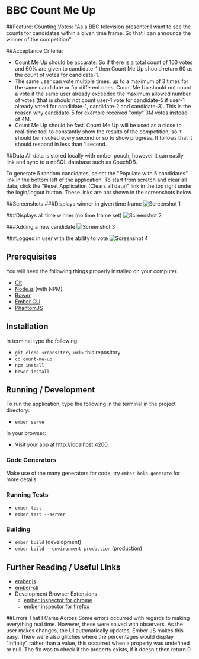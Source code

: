 # BBC Count Me Up

##Feature: Counting Votes:
"As a BBC television presenter I want to see the counts for candidates within a given time frame. So that I can announce the winner of the competition"

##Acceptance Criteria:
- Count Me Up should be accurate. So if there is a total count of 100 votes and 60% are given to candidate-1 then Count Me Up should return 60 as the count of votes for candidate-1.
- The same user can vote multiple times, up to a maximum of 3 times for the same candidate or for different ones. Count Me Up should not count a vote if the same user already exceeded the maximum allowed number of votes (that is should not count user-1 vote for candidate-5 if user-1 already voted for candidate-1, candidate-2 and candidate-3). This is the reason why candidate-5 for example received "only" 3M votes instead of 4M.
- Count Me Up should be fast. Count Me Up will be used as a close to real-time tool to constantly show the results of the competition, so it should be invoked every second or so to show progress. It follows that it should respond in less than 1 second.

##Data
All data is stored locally with ember pouch, however it can easily link and sync to a noSQL database such as CouchDB. 

To generate 5 random candidates, select the "Populate with 5 candidates" link in the bottom left of the application. To start from scratch and clear all data, click the "Reset Application (Clears all data)" link in the top right under the login/logout button. These links are not shown in the screenshots below.

##Screenshots
###Displays winner in given time frame
![Screenshot 1](http://www.giovannilenguito.co.uk/countMeUpScreenShots/8.png)

###Displays all time winner (no time frame set)
![Screenshot 2](http://www.giovannilenguito.co.uk/countMeUpScreenShots/4.png)

###Adding a new candidate
![Screenshot 3](http://www.giovannilenguito.co.uk/countMeUpScreenShots/7.png)

###Logged in user with the ability to vote
![Screenshot 4](http://www.giovannilenguito.co.uk/countMeUpScreenShots/6.png)

## Prerequisites
You will need the following things properly installed on your computer.
* [Git](http://git-scm.com/)
* [Node.js](http://nodejs.org/) (with NPM)
* [Bower](http://bower.io/)
* [Ember CLI](http://ember-cli.com/)
* [PhantomJS](http://phantomjs.org/)

## Installation
In terminal type the following:
* `git clone <repository-url>` this repository
* `cd count-me-up`
* `npm install`
* `bower install`

## Running / Development
To run the application, type the following in the terminal in the project directory:
* `ember serve`

In your browser:
* Visit your app at [http://localhost:4200](http://localhost:4200).

### Code Generators

Make use of the many generators for code, try `ember help generate` for more details

### Running Tests

* `ember test`
* `ember test --server`

### Building

* `ember build` (development)
* `ember build --environment production` (production)


## Further Reading / Useful Links

* [ember.js](http://emberjs.com/)
* [ember-cli](http://ember-cli.com/)
* Development Browser Extensions
  * [ember inspector for chrome](https://chrome.google.com/webstore/detail/ember-inspector/bmdblncegkenkacieihfhpjfppoconhi)
  * [ember inspector for firefox](https://addons.mozilla.org/en-US/firefox/addon/ember-inspector/)


##Errors That I Came Across
Some errors occurred with regards to making everything real time. However, these were solved with observers. As the user makes changes, the UI automatically updates, Ember JS makes this easy. There were also glitches where the percentages would display "Infinity" rather than a value, this occurred when a property was undefined or null. The fix was to check if the property exists, if it doesn't then return 0.
